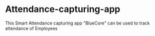 # Attendance-capturing-app
This Smart Attendance capturing app "BlueCore" can be used to track attendance of Employees
